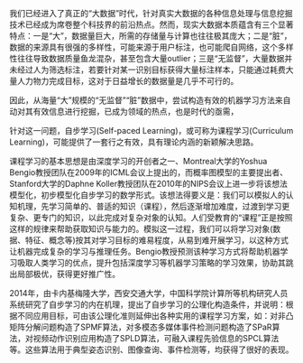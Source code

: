 我们已经进入了真正的“大数据”时代，针对真实大数据的各种信息处理与信息挖掘技术已经成为席卷整个科技界的前沿热点。然而，现实大数据本质蕴含有三个显著特点：一是“大”，数据量巨大，所需的存储量与计算也往往极其庞大；二是“脏”，数据的来源具有很强的多样性，可能来源于用户标注，也可能爬自网络，这个多样性往往导致数据质量鱼龙混杂，甚至包含大量outlier；三是“无监督”，大量数据并未经过人为筛选标注，若要针对某一识别目标获得大量标注样本，只能通过耗费大量人力物力完成目标，这对于日益增长的数据量是几乎不可行的。

因此，从海量“大”规模的“无监督”“脏”数据中，尝试构造有效的机器学习方法来自动对其有效信息进行挖掘，已成为领域的热点，也是时代的亟需，

针对这一问题，自步学习(Self-paced Learning)，或可称为课程学习(Curriculum Learning)，可能提供了一套行之有效，具有理论内涵的新颖解决思路。

课程学习的基本思想是由深度学习的开创者之一、Montreal大学的Yoshua Bengio教授团队在2009年的ICML会议上提出的，而概率图模型的主要提出者、Stanford大学的Daphne Koller教授团队在2010年的NIPS会议上进一步将该想法模型化，初步模型化自步学习的数学形式。该想法得要义是：我们可以模拟人的认知机理，先学习简单的、普适的知识（课程），然后逐渐增加难度，过渡到学习更复杂、更专门的知识，以此完成对复杂对象的认知。人们受教育的“课程”正是按照这样的规律来帮助获取知识与能力的。模拟这一过程，我们可以将学习对象(数据、特征、概念等)按其对学习目标的难易程度，从易到难开展学习，以这种方式让机器完成复杂的学习与推理任务。Bengio教授预测该种学习方式将帮助机器学习吸取人类学习的优点，提升包括深度学习等机器学习策略的学习效果，协助其跳出局部极优，获得更好推广性。

2014年，由卡内基梅隆大学，西安交通大学，中国科学院计算所等机构研究人员系统研究了自步学习的内在机理，提出了自步学习的公理化构造条件，并说明：根据不同应用目标，可由该公理化准则延伸出各种实用的课程学习方案，如：对非凸矩阵分解问题构造了SPMF算法，对多模态多媒体事件检测问题构造了SPaR算法，对视频动作识别应用构造了SPLD算法，可融入课程先验信息的SPCL算法等。这些算法用于典型姿态识别、图像查询、事件检测等，均获得了很好的表现。
